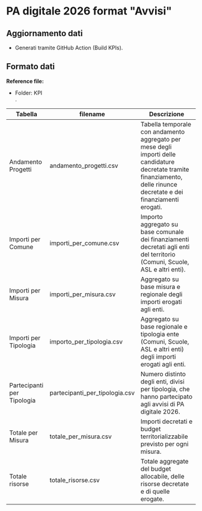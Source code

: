 # PA digitale 2026 format "Avvisi"

## Aggiornamento dati
- Generati tramite GitHub Action (Build KPIs). 

## Formato dati

**Reference file:**
* Folder: KPI<br>.

| Tabella | filename | Descrizione |
| --- | --- | --- |
| Andamento Progetti | andamento_progetti.csv | Tabella temporale con andamento aggregato per mese degli importi delle candidature decretate tramite finanziamento, delle rinunce decretate e dei finanziamenti erogati. |
| Importi per Comune | importi_per_comune.csv | Importo aggregato su base comunale dei finanziamenti decretati agli enti del territorio (Comuni, Scuole, ASL e altri enti). |
| Importi per Misura | importi_per_misura.csv | Aggregato su base misura e regionale degli importi erogati agli enti. |
| Importi per Tipologia | importo_per_tipologia.csv | Aggregato su base regionale e tipologia ente (Comuni, Scuole, ASL e altri enti) degli importi erogati agli enti. |
| Partecipanti per Tipologia | partecipanti_per_tipologia.csv | Numero distinto degli enti, divisi per tipologia, che hanno partecipato agli avvisi di PA digitale 2026. |
| Totale per Misura | totale_per_misura.csv | Importi decretati e budget territorializzabile previsto per ogni misura. |
| Totale risorse | totale_risorse.csv | Totale aggregate del budget allocabile, delle risorse decretate e di quelle erogate. |
